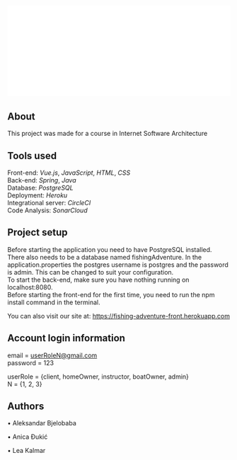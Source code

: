![FishingAdventureService](fishing_adventure_api/src/assets/logo_white.png)


## About
This project was made for a course in Internet Software Architecture

## Tools used
Front-end: _Vue.js_, _JavaScript_, _HTML_, _CSS_ </br>
Back-end: _Spring_, _Java_</br>
Database: _PostgreSQL_</br>
Deployment: _Heroku_</br>
Integrational server: _CircleCI_</br>
Code Analysis: _SonarCloud_</br>

## Project setup
Before starting the application you need to have PostgreSQL installed. There also needs to be a database named fishingAdventure. 
In the application.properties the postgres username is postgres and the password is admin. This can be changed to suit your configuration. 
</br>
To start the back-end, make sure you have nothing running on localhost:8080.
</br>
Before starting the front-end for the first time, you need to run the npm install command in the terminal.

You can also visit our site at: https://fishing-adventure-front.herokuapp.com

## Account login information
email = userRoleN@gmail.com </br>
password = 123

userRole = {client, homeOwner, instructor, boatOwner, admin} </br>
N = {1, 2, 3}

## Authors

• Aleksandar Bjelobaba

• Anica Đukić

• Lea Kalmar

